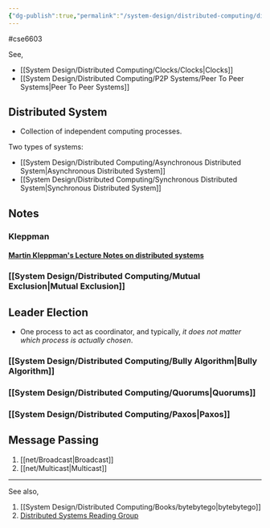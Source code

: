 ```yaml
---
{"dg-publish":true,"permalink":"/system-design/distributed-computing/distributed-systems-and-computing/"}
---
```


#cse6603 

See,
- [[System Design/Distributed Computing/Clocks/Clocks|Clocks]]
- [[System Design/Distributed Computing/P2P Systems/Peer To Peer Systems|Peer To Peer Systems]]


## Distributed System

- Collection of independent computing processes.


Two types of systems:

- [[System Design/Distributed Computing/Asynchronous Distributed System|Asynchronous Distributed System]]
- [[System Design/Distributed Computing/Synchronous Distributed System|Synchronous Distributed System]]



## Notes

### Kleppman

#### [Martin Kleppman's Lecture Notes on distributed systems](https://www.cl.cam.ac.uk/teaching/2122/ConcDisSys/dist-sys-notes.pdf)

### [[System Design/Distributed Computing/Mutual Exclusion|Mutual Exclusion]]

## Leader Election

- One process to act as coordinator, and typically, *it does not matter which process is actually chosen*.

### [[System Design/Distributed Computing/Bully Algorithm|Bully Algorithm]]

### [[System Design/Distributed Computing/Quorums|Quorums]]

### [[System Design/Distributed Computing/Paxos|Paxos]]

## Message Passing

1. [[net/Broadcast|Broadcast]]
2. [[net/Multicast|Multicast]]

---
See also,

1. [[System Design/Distributed Computing/Books/bytebytego|bytebytego]]
2. [Distributed Systems Reading Group](http://dsrg.pdos.csail.mit.edu/)


